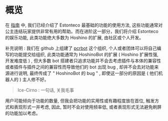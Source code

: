 # 概览

在 [指南](../guide/) 中, 我们已经介绍了 Estonteco 最基础的功能的使用方法, 这些功能通常对公主连结玩家提供非常有用的帮助。而在进阶这一部分，我们将介绍 Estonteco 的娱乐功能, 此类功能绝大多数为 Hoshino 的扩展, 由社区或个人开发。

补充说明 : 我们在 github 上组建了 [pcrbot](https://github.com/pcrbot) 这个组织, 个人或者团体可以将自己编写的功能提交给组织, 此类功能通常为 HoshinoBot 的扩展 ( Hoshino 扩展性强, 开发难度低 ) , 但大多数 bot 搭建者只追求功能并不会去考虑插件与本体的兼容性或者插件与插件之间的兼容性而导致他们的 bot 出现 bug , 却并不会去对功能来源进行说明, 最终传成了 " HoshinoBot 的 bug " , 即使这一部分的原因是 ( 他们机器人的 ) 主人修不好。

> Ice-Cirno : 一句话, 关我毛事

用户可能倾向于功能的数量, 但我会把功能的实用性或有趣程度放在首位, 触发方式和表现形式一并考虑, 因此, 暂时不会对使用频率低, 或者表现形式无法避免刷屏的功能加以考虑。